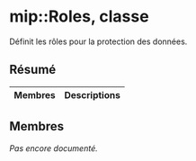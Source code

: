 # <a name="class-miproles"></a>mip::Roles, classe 
Définit les rôles pour la protection des données.
  
## <a name="summary"></a>Résumé
 Membres                        | Descriptions                                
--------------------------------|---------------------------------------------
  
## <a name="members"></a>Membres
_Pas encore documenté._
